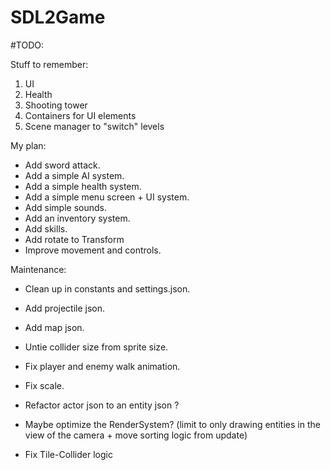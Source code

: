 # SDL2Game

#TODO:

Stuff to remember:
1. UI
2. Health
3. Shooting tower
4. Containers for UI elements
5. Scene manager to "switch" levels

My plan:
- Add sword attack.
- Add a simple AI system.
- Add a simple health system.
- Add a simple menu screen + UI system.
- Add simple sounds.
- Add an inventory system.
- Add skills.
- Add rotate to Transform
- Improve movement and controls.

Maintenance:
- Clean up in constants and settings.json.
- Add projectile json.
- Add map json.
- Untie collider size from sprite size.
- Fix player and enemy walk animation.
- Fix scale.

- Refactor actor json to an entity json ?
- Maybe optimize the RenderSystem? (limit to only drawing entities in the view of the camera + move sorting logic from update)
- Fix Tile-Collider logic